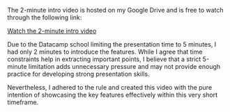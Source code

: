 The 2-minute intro video is hosted on my Google Drive and is free to watch through the following link:

[Watch the 2-minute intro video](https://drive.google.com/file/d/12kfNUgywlSO6SiCKQ2uHV5oaFzJR9txN/view?usp=sharing)

Due to the Datacamp school limiting the presentation time to 5 minutes, I had only 2 minutes to introduce the features. While I agree that time constraints help in extracting important points, I believe that a strict 5-minute limitation adds unnecessary pressure and may not provide enough practice for developing strong presentation skills.

Nevertheless, I adhered to the rule and created this video with the pure intention of showcasing the key features effectively within this very short timeframe.
